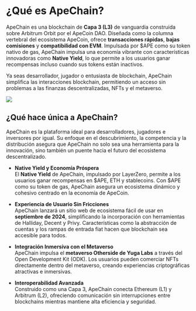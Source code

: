 # ¿Qué es ApeChain?

ApeChain es una blockchain de **Capa 3 (L3)** de vanguardia construida sobre Arbitrum Orbit por el ApeCoin DAO. Diseñada como la columna vertebral del ecosistema ApeCoin, ofrece **transacciones rápidas**, **bajas comisiones** y **compatibilidad con EVM**. Impulsada por $APE como su token nativo de gas, ApeChain impulsa una economía vibrante con características innovadoras como **Native Yield**, lo que permite a los usuarios ganar recompensas incluso cuando sus tokens están inactivos.  

Ya seas desarrollador, jugador o entusiasta de blockchain, ApeChain simplifica las interacciones blockchain, permitiendo un acceso sin problemas a las finanzas descentralizadas, NFTs y el metaverso.

![](https://docs.apechain.com/_next/static/media/apechain-logo.3f86672d.svg)

## ¿Qué hace única a ApeChain?

ApeChain es la plataforma ideal para desarrolladores, jugadores e inversores por igual. Su enfoque en el descubrimiento, la competencia y la distribución asegura que ApeChain no solo sea una herramienta para la innovación, sino también un puente hacia el futuro del ecosistema descentralizado.

- **Native Yield y Economía Próspera**  
El **Native Yield** de ApeChain, impulsado por LayerZero, permite a los usuarios ganar recompensas en $APE, ETH y stablecoins. Con $APE como su token de gas, ApeChain asegura un ecosistema dinámico y cohesivo centrado en la economía de ApeCoin.

- **Experiencia de Usuario Sin Fricciones**  
ApeChain lanzará un sitio web de ecosistema fácil de usar en **septiembre de 2024**, simplificando la incorporación con herramientas de Halliday, Decent y Privy. Características como la abstracción de cuentas y los rampas de entrada fiat hacen que blockchain sea accesible para todos.

- **Integración Inmersiva con el Metaverso**  
ApeChain impulsa el **metaverso Otherside de Yuga Labs** a través del Open Development Kit (ODK). Los usuarios pueden comerciar NFTs directamente dentro del metaverso, creando experiencias criptográficas atractivas e inmersivas.

- **Interoperabilidad Avanzada**  
Construido como una Capa 3, ApeChain conecta Ethereum (L1) y Arbitrum (L2), ofreciendo comunicación sin interrupciones entre blockchains mientras mantiene alta eficiencia y seguridad.